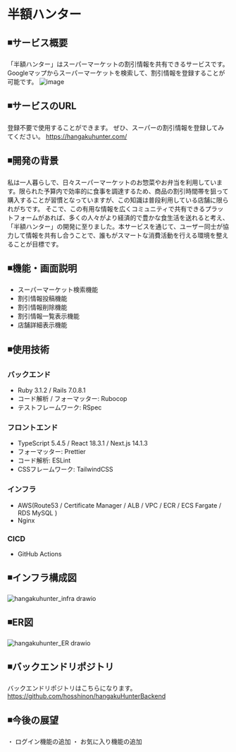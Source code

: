 # 半額ハンター

## ◾サービス概要
「半額ハンター」はスーパーマーケットの割引情報を共有できるサービスです。
Googleマップからスーパーマーケットを検索して、割引情報を登録することが可能です。
![image](https://github.com/user-attachments/assets/8b9bed1b-41f3-40ce-808e-d23d4671f814)


## ◾サービスのURL
登録不要で使用することができます。
ぜひ、スーパーの割引情報を登録してみてください。
https://hangakuhunter.com/
## ◾開発の背景
私は一人暮らしで、日々スーパーマーケットのお惣菜やお弁当を利用しています。限られた予算内で効率的に食事を調達するため、商品の割引時間帯を狙って購入することが習慣となっていますが、この知識は普段利用している店舗に限られがちです。
そこで、この有用な情報を広くコミュニティで共有できるプラットフォームがあれば、多くの人々がより経済的で豊かな食生活を送れると考え、「半額ハンター」の開発に至りました。本サービスを通じて、ユーザー同士が協力して情報を共有し合うことで、誰もがスマートな消費活動を行える環境を整えることが目標です。

## ◾機能・画面説明
- スーパーマーケット検索機能
- 割引情報投稿機能
- 割引情報削除機能
- 割引情報一覧表示機能
- 店舗詳細表示機能
  
## ◾使用技術
### バックエンド
- Ruby 3.1.2 / Rails 7.0.8.1
- コード解析 / フォーマッター: Rubocop
- テストフレームワーク: RSpec

### フロントエンド
- TypeScript 5.4.5 / React 18.3.1 / Next.js 14.1.3
- フォーマッター: Prettier
- コード解析: ESLint
- CSSフレームワーク: TailwindCSS

### インフラ
- AWS(Route53 / Certificate Manager / ALB / VPC / ECR / ECS Fargate / RDS MySQL )
- Nginx
### CICD
- GitHub Actions

## ◾インフラ構成図
![hangakuhunter_infra drawio](https://github.com/user-attachments/assets/3b342087-339d-48d2-b1e6-57cc6d5281bf)

## ◾ER図
![hangakuhunter_ER drawio](https://github.com/user-attachments/assets/e85d6937-da29-4d88-b74e-252dccbdfae4)

## ◾バックエンドリポジトリ
バックエンドリポジトリはこちらになります。
https://github.com/hosshinon/hangakuHunterBackend

## ◾今後の展望
・ ログイン機能の追加
・ お気に入り機能の追加